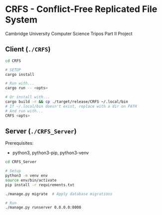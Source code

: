 # CRFS - Conflict-Free Replicated File System
Cambridge University Computer Science Tripos Part II Project

## Client (`./CRFS`)

```bash
cd CRFS

# SETUP
cargo install

# Run with...
cargo run -- <opts>

# Or install with...
cargo build -r && cp ./target/release/CRFS ~/.local/bin
# If ~/.local/bin doesn't exist, replace with a dir on PATH
# And run with...
CRFS <opts>
```

## Server (`./CRFS_Server`)

Prerequisites:
- python3, python3-pip, python3-venv

```bash
cd CRFS_Server

# Setup
python3 -m venv env
source env/bin/activate
pip install -r requirements.txt

./manage.py migrate  # Apply database migrations

# Run
./manage.py runserver 0.0.0.0:8000
```
